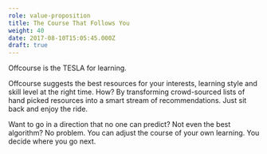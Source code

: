 ```yaml
---
role: value-proposition
title: The Course That Follows You
weight: 40
date: 2017-08-10T15:05:45.000Z
draft: true
---
```

Offcourse is the TESLA for learning. 

Offcourse suggests the best resources for your interests, learning style and skill level at the right time. How? By transforming crowd-sourced lists of hand picked resources into a smart stream of recommendations. Just sit back and enjoy the ride. 

Want to go in a direction that no one can predict? Not even the best algorithm? No problem. You can adjust the course of your own learning. You decide where you go next.
